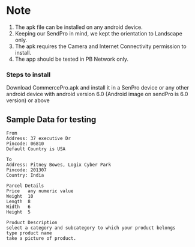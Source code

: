 # Note
1. The apk file can be installed on any android device. 
2. Keeping our SendPro in mind, we kept the orientation to Landscape only.
3. The apk requires the Camera and Internet Connectivity permission to install.
4. The app should be tested in PB Network only.

### Steps to install

Download CommercePro.apk and install it in a SenPro device or any other android device with android version 6.0 (Android image on sendPro is 6.0 version) or above

## Sample Data for testing

```
From 
Address: 37 executive Dr 
Pincode: 06810
Default Country is USA 

To 
Address: Pitney Bowes, Logix Cyber Park
Pincode: 201307
Country: India

Parcel Details
Price   any numeric value
Weight  10
Length  8
Width   6
Height  5

Product Description
select a category and subcategory to which your product belongs
type product name
take a picture of product.
```
